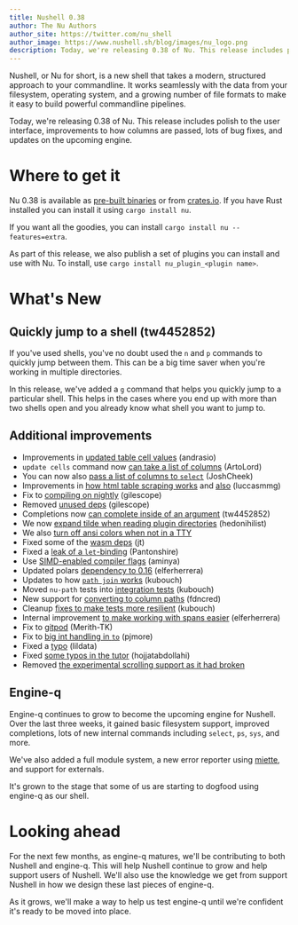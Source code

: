```yaml
---
title: Nushell 0.38
author: The Nu Authors
author_site: https://twitter.com/nu_shell
author_image: https://www.nushell.sh/blog/images/nu_logo.png
description: Today, we're releasing 0.38 of Nu. This release includes polish to the user interface, improvements to how columns are passed, lots of bug fixes, and updates on the upcoming engine.
---
```


Nushell, or Nu for short, is a new shell that takes a modern, structured approach to your commandline. It works seamlessly with the data from your filesystem, operating system, and a growing number of file formats to make it easy to build powerful commandline pipelines.

Today, we're releasing 0.38 of Nu. This release includes polish to the user interface, improvements to how columns are passed, lots of bug fixes, and updates on the upcoming engine.

<!-- more -->

# Where to get it

Nu 0.38 is available as [pre-built binaries](https://github.com/nushell/nushell/releases/tag/0.38.0) or from [crates.io](https://crates.io/crates/nu). If you have Rust installed you can install it using `cargo install nu`.

If you want all the goodies, you can install `cargo install nu --features=extra`.

As part of this release, we also publish a set of plugins you can install and use with Nu. To install, use `cargo install nu_plugin_<plugin name>`.

# What's New

## Quickly jump to a shell (tw4452852)

If you've used shells, you've no doubt used the `n` and `p` commands to quickly jump between them. This can be a big time saver when you're working in multiple directories.

In this release, we've added a `g` command that helps you quickly jump to a particular shell. This helps in the cases where you end up with more than two shells open and you already know what shell you want to jump to.

## Additional improvements

- Improvements in [updated table cell values](https://github.com/nushell/nushell/pull/4027) (andrasio)
- `update cells` command now [can take a list of columns](https://github.com/nushell/nushell/pull/4039) (ArtoLord)
- You can now also [pass a list of columns to `select`](https://github.com/nushell/nushell/pull/4062) (JoshCheek)
- Improvements in [how html table scraping works](https://github.com/nushell/nushell/pull/4036) and [also](https://github.com/nushell/nushell/pull/4043) (luccasmmg)
- Fix to [compiling on nightly](https://github.com/nushell/nushell/pull/4037) (gilescope)
- Removed [unused deps](https://github.com/nushell/nushell/pull/4038) (gilescope)
- Completions now [can complete inside of an argument](https://github.com/nushell/nushell/pull/4023) (tw4452852)
- We now [expand tilde when reading plugin directories](https://github.com/nushell/nushell/pull/4052) (hedonihilist)
- We also [turn off ansi colors when not in a TTY](https://github.com/nushell/nushell/pull/4058)
- Fixed some of the [wasm deps](https://github.com/nushell/nushell/pull/4061) (jt)
- Fixed a [leak of a `let`-binding](https://github.com/nushell/nushell/pull/4022) (Pantonshire)
- Use [SIMD-enabled compiler flags](https://github.com/nushell/nushell/pull/4021) (aminya)
- Updated polars [dependency to 0.16](https://github.com/nushell/nushell/pull/4013) (elferherrera)
- Updates to how [`path join` works](https://github.com/nushell/nushell/pull/4008) (kubouch)
- Moved `nu-path` tests into [integration tests](https://github.com/nushell/nushell/pull/4015) (kubouch)
- New support for [converting to column paths](https://github.com/nushell/nushell/pull/4048) (fdncred)
- Cleanup [fixes to make tests more resilient](https://github.com/nushell/nushell/pull/4029) (kubouch)
- Internal improvement [to make working with spans easier](https://github.com/nushell/nushell/pull/4031) (elferherrera)
- Fix to [gitpod](https://github.com/nushell/nushell/pull/4033) (Merith-TK)
- Fix to [big int handling in `to`](https://github.com/nushell/nushell/pull/4034) (pjmore)
- Fixed a [typo](https://github.com/nushell/nushell/pull/4040) (lildata)
- Fixed [some typos in the tutor](https://github.com/nushell/nushell/pull/4051) (hojjatabdollahi)
- Removed [the experimental scrolling support as it had broken](https://github.com/nushell/nushell/pull/4063)

## Engine-q

Engine-q continues to grow to become the upcoming engine for Nushell. Over the last three weeks, it gained basic filesystem support, improved completions, lots of new internal commands including `select`, `ps`, `sys`, and more.

We've also added a full module system, a new error reporter using [miette](https://github.com/zkat/miette), and support for externals.

It's grown to the stage that some of us are starting to dogfood using engine-q as our shell.

# Looking ahead

For the next few months, as engine-q matures, we'll be contributing to both Nushell and engine-q. This will help Nushell continue to grow and help support users of Nushell. We'll also use the knowledge we get from support Nushell in how we design these last pieces of engine-q.

As it grows, we'll make a way to help us test engine-q until we're confident it's ready to be moved into place.
